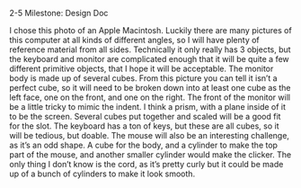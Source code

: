 2-5 Milestone: Design Doc

I chose this photo of an Apple Macintosh. Luckily there are many pictures of this computer at all kinds of different angles, so I will have plenty of reference material from all sides. 
Technically it only really has 3 objects, but the keyboard and monitor are complicated enough that it will be quite a few different primitive objects, that I hope it will be acceptable. 
The monitor body is made up of several cubes. From this picture you can tell it isn’t a perfect cube, so it will need to be broken down into at least one cube as the left face, one on the front, and one on the right. 
The front of the monitor will be a little tricky to mimic the indent. I think a prism, with a plane inside of it to be the screen. Several cubes put together and scaled will be a good fit for the slot. The keyboard has a ton of keys, but these are all cubes, so it will be tedious, but doable. 
The mouse will also be an interesting challenge, as it’s an odd shape. A cube for the body, and a cylinder to make the top part of the mouse, and another smaller cylinder would make the clicker. The only thing I don’t know is the cord, as it’s pretty curly but it could be made up of a bunch of cylinders to make it look smooth. 
